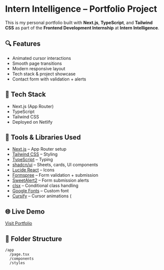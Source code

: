 <br>
<br>
<br>

# Intern Intelligence – Portfolio Project

This is my personal portfolio built with **Next.js**, **TypeScript**, and **Tailwind CSS** as part of the **Frontend Development Internship** at **Intern Intelligence**.

## 🔍 Features

* Animated cursor interactions
* Smooth page transitions
* Modern responsive layout
* Tech stack & project showcase
* Contact form with validation + alerts

## 🚀 Tech Stack

* Next.js (App Router)
* TypeScript
* Tailwind CSS
* Deployed on Netlify


## 🔧 Tools & Libraries Used

* [Next.js](https://nextjs.org) – App Router setup
* [Tailwind CSS](https://tailwindcss.com) – Styling
* [TypeScript](https://www.typescriptlang.org) – Typing
* [shadcn/ui](https://ui.shadcn.com) – Sheets, cards, UI components
* [Lucide React](https://lucide.dev/) – Icons
* [Formspree](https://formspree.io) – Form validation + submission
* [SweetAlert2](https://sweetalert2.github.io) – Form submission alerts
* [clsx](https://www.npmjs.com/package/clsx) – Conditional class handling
* [Google Fonts](https://fonts.google.com) – Custom font
* [Cursify](https://cursify.vercel.app) – Cursor animations (

## 🌐 Live Demo

[Visit Portfolio](https://muhammedsuhaib.netlify.app)

## 📁 Folder Structure

```
/app
  /page.tsx
  /components
  /styles
```
